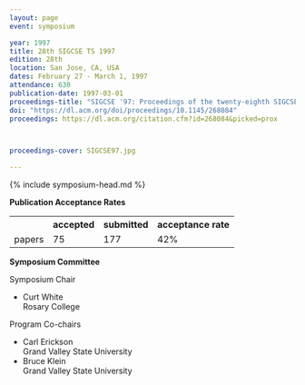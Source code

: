 ```yaml
---
layout: page
event: symposium

year: 1997
title: 28th SIGCSE TS 1997
edition: 28th
location: San Jose, CA, USA
dates: February 27 - March 1, 1997
attendance: 630
publication-date: 1997-03-01
proceedings-title: "SIGCSE '97: Proceedings of the twenty-eighth SIGCSE Technical Symposium on Computer Science Education"
doi: "https://dl.acm.org/doi/proceedings/10.1145/268084"
proceedings: https://dl.acm.org/citation.cfm?id=268084&picked=prox



proceedings-cover: SIGCSE97.jpg

---
```



{% include symposium-head.md %}

**Publication Acceptance Rates**

 <table class="table table-hover table-sm"><tbody><tr><th> </th>
<th>accepted</th>
<th>submitted</th>
<th>acceptance rate</th>
</tr><tr><td>papers</td>
<td>75</td>
<td>177</td>
<td>42%</td>
</tr></tbody></table>

**Symposium Committee**

Symposium Chair

-   Curt White\
    Rosary College

Program Co-chairs

-   Carl Erickson\
    Grand Valley State University
-   Bruce Klein\
    Grand Valley State University
